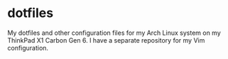 # dotfiles
My dotfiles and other configuration files for my Arch Linux system on my ThinkPad X1 Carbon Gen 6. I have a separate repository for my Vim configuration.
